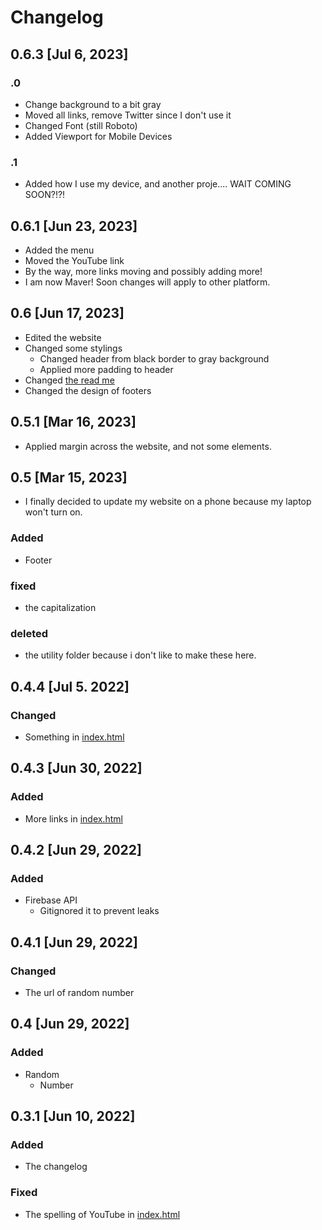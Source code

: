 # Changelog
## 0.6.3 [Jul 6, 2023]
### .0
- Change background to a bit gray
- Moved all links, remove Twitter since I don't use it
- Changed Font (still Roboto)
- Added Viewport for Mobile Devices
### .1
- Added how I use my device, and another proje.... WAIT COMING SOON?!?!
## 0.6.1 [Jun 23, 2023]
- Added the menu
- Moved the YouTube link
- By the way, more links moving and possibly adding more!
- I am now Maver! Soon changes will apply to other platform.
## 0.6 [Jun 17, 2023]
- Edited the website
- Changed some stylings
  - Changed header from black border to gray background
  - Applied more padding to header
- Changed [the read me](readme.md)
- Changed the design of footers
## 0.5.1 [Mar 16, 2023]
- Applied margin across the website, and not some elements.
## 0.5 [Mar 15, 2023]
- I finally decided to update my website on a phone because my laptop won't turn on.
### Added
- Footer
### fixed
- the capitalization
### deleted
- the utility folder because i don't like to make these here.
## 0.4.4 [Jul 5. 2022]
### Changed
- Something in [index.html](https://princej69.github.io/)
## 0.4.3 [Jun 30, 2022]
### Added
- More links in [index.html](https://princej69.github.io/)
## 0.4.2 [Jun 29, 2022]
### Added
- Firebase API
  - Gitignored it to prevent leaks
## 0.4.1 [Jun 29, 2022]
### Changed
- The url of random number
## 0.4  [Jun 29, 2022]
### Added
- Random
  - Number
## 0.3.1 [Jun 10, 2022]
### Added
- The changelog
### Fixed
- The spelling of YouTube in [index.html](https://princej69.github.io/)